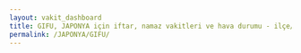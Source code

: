 ```yaml
---
layout: vakit_dashboard
title: GIFU, JAPONYA için iftar, namaz vakitleri ve hava durumu - ilçe/eyalet seç
permalink: /JAPONYA/GIFU/
---
```


<script type="text/javascript">
  var GLOBAL_COUNTRY = 'JAPONYA';
  var GLOBAL_CITY = 'GIFU';
  var GLOBAL_STATE = '';
  var lat = 72;
  var lon = 21;
</script>
